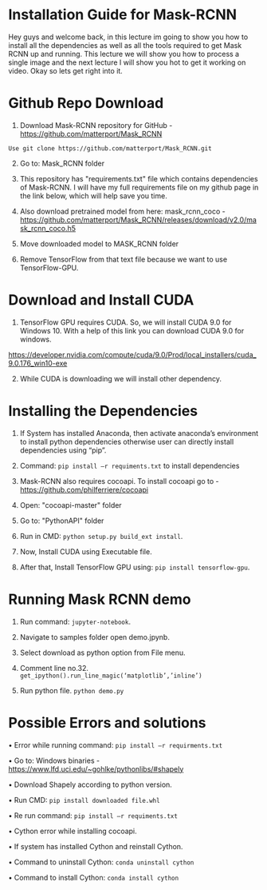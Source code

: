 # Installation Guide for Mask-RCNN
Hey guys and welcome back, in this lecture im going  to show you how to install all the dependencies as well as all the tools required to get Mask RCNN up and running. This lecture we will show you how to process a single image and the next lecture I will show you hot to get it working on video. Okay so  lets get right into it. 

# Github Repo Download
1.	 Download Mask-RCNN repository for GitHub - https://github.com/matterport/Mask_RCNN

```Use git clone https://github.com/matterport/Mask_RCNN.git```

2.	Go to: Mask_RCNN folder

3.	This repository has "requirements.txt" file which contains dependencies of Mask-RCNN. I will have my full requirements file on my github page in the link below, which will help save you time.

4.	Also download pretrained model from here: mask_rcnn_coco - https://github.com/matterport/Mask_RCNN/releases/download/v2.0/mask_rcnn_coco.h5

5.	Move downloaded model to MASK_RCNN folder

6.	Remove TensorFlow from that text file because we want to use TensorFlow-GPU.

# Download and Install CUDA
1.	TensorFlow GPU requires CUDA. So, we will install CUDA 9.0 for Windows 10. With a help of this link you can download CUDA 9.0 for windows.

https://developer.nvidia.com/compute/cuda/9.0/Prod/local_installers/cuda_9.0.176_win10-exe

2.	While CUDA is downloading we will install other dependency.
  
# Installing the Dependencies
1.	If System has installed Anaconda, then activate anaconda’s environment to install python dependencies otherwise user can directly install dependencies using “pip”.

2.	Command: ```pip install –r requiments.txt``` to install dependencies

3.	Mask-RCNN also requires cocoapi. To install cocoapi go to - https://github.com/philferriere/cocoapi

4.	Open: "cocoapi-master" folder

5.	Go to: "PythonAPI" folder

6.	Run in CMD: ```python setup.py build_ext install```.

7.	Now, Install CUDA using Executable file.

8.	After that, Install TensorFlow GPU using: ```pip install tensorflow-gpu```.


# Running Mask RCNN demo

1.	Run command: ```jupyter-notebook```.

2.	Navigate to samples folder open demo.jpynb.

3.	Select download as python option from File menu. 

4.	Comment line no.32. ```get_ipython().run_line_magic(‘matplotlib’,’inline’)```

5.	Run python file. ```python demo.py```
 
# Possible Errors and solutions
•	Error while running command: ```pip install –r requirments.txt```

•	Go to: Windows binaries - https://www.lfd.uci.edu/~gohlke/pythonlibs/#shapely

•	Download Shapely according to python version.

•	Run CMD: ```pip install downloaded file.whl```

•	Re run command: ```pip install –r requiments.txt```

•	Cython error while installing cocoapi.

•	If system has installed Cython and reinstall Cython.

•	Command to uninstall Cython: ```conda uninstall cython```

•	Command to install Cython: ```conda install cython```
